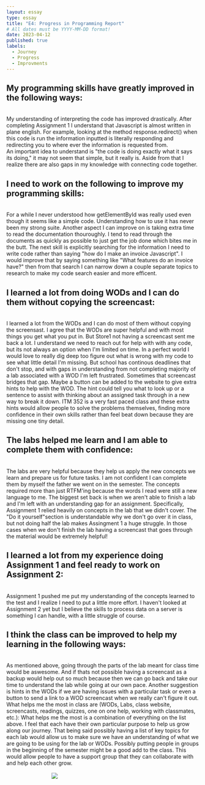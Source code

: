 ```yaml
---
layout: essay
type: essay
title: "E4: Progress in Programming Report"
# All dates must be YYYY-MM-DD format!
date: 2023-04-12
published: true
labels:
  - Journey
  - Progress
  - Improvments
---
```


<h2>My programming skills have greatly improved in the following ways:</h2>
<br>
My understanding of interpreting the code has improved drastically. After completing Assignment 1 I understand that Javascript is almost written in plane english. For example, looking at the method response.redirect() when this code is run the information inputted is literally responding and redirecting you to where ever the information is requested from.
<br>
An important idea to understand is "the code is doing exactly what it says its doing," it may not seem that simple, but it really is.
Aside from that I realize there are also gaps in my knowledge with connecting code together.
<br>
<h2>I need to work on the following to improve my programming skills:</h2>
<br>
For a while I never understood how getElementById was really used even though it seems like a simple code. Understanding how to use it has never been my strong suite. Another aspect I can improve on is taking extra time to read the documentation thouroughly. I tend to read through the documents as quickly as possible to just get the job done which bites me in the butt. The next skill is explicitly searching for the information I need to write code rather than saying "how do I make an invoice Javascript". I would improve that by saying something like "What features do an invoice have?" then from that search I can narrow down a couple separate topics to research to make my code search easier and more efficent.
<br>
<h2>I learned a lot from doing WODs and I can do them without copying the screencast:</h2>
<br>
I learned a lot from the WODs and I can do most of them without copying the screensast. I agree that the WODs are super helpful and with most things you get what you put in. But Store1 not having a screencast sent me back a lot. I understand we need to reach out for help with with any code, but its not always an option when I'm limited on time. In a perfect world I would love to really dig deep too figure out what is wrong with my code to see what little detail I'm missing. But school has continous deadlines that don't stop, and with gaps in understanding from not completing majority of a lab associated with a WOD I'm left frustrated. Sometimes that screencast bridges that gap. Maybe a button can be added to the website to give extra hints to help with the WOD. The hint could tell you what to look up or a sentence to assist with thinking about an assigned task through in a new way to break it down. ITM 352 is a very fast paced class and these extra hints would allow people to solve the problems themselves, finding more confidence in their own skills rather than feel beat down because they are missing one tiny detail.
<br>
<h2>The labs helped me learn and I am able to complete them with confidence:</h2>
<br>
The labs are very helpful because they help us apply the new concepts we learn and prepare us for future tasks. I am not confident I can complete them by myself the father we went on in the semester. The concepts required more than just RTFM'ing because the words I read were still a new language to me. The biggest set back is when we aren't able to finish a lab and I'm left with an understanding gap for an assignment. Specifically, Assignment 1 relied heavily on concepts in the lab that we didn't cover. The "Do it yourself"section  is understandable why we don't go over it in class, but not doing half the lab makes Assingment 1 a huge struggle. In those cases when we don't finish the lab having a screencast that goes through the material would be extremely helpful!
<br>
<h2>I learned a lot from my experience doing Assignment 1 and feel ready to work on Assignment 2:</h2>
<br>
Assignment 1 pushed me put my understanding of the concepts learned to the test and I realize I need to put a little more effort. I haven't looked at Assignment 2 yet but I believe the skills to process data on a server is something I can handle, with a little struggle of course.
<br>
<h2>I think the class can be improved to help my learning in the following ways:</h2>
<br>
As mentioned above, going through the parts of the lab meant for class time would be aswesome. And if thats not possible having a screencast as a backup would help out so much because then we can go back and take our time to understand the lab while going at our own pace. Another suggestion is hints in the WODs if we are having issues with a particular task or even a button to send a link to a WOD screencast when we really can't figure it out.
What helps me the most in class are (WODs, Labs, class website, screencasts, readings, quizzes, one on one help, working with classmates, etc.):
What helps me the most is a combination of everything on the list above. I feel that each have their own particular purpose to help us grow along our journey. That being said possibly having a list of key topics for each lab would allow us to make sure we have an understanding of what we are going to be using for the lab or WODs. Possibly putting people in groups in the beginning of the semester might be a good add to the class. This would allow people to have a support group that they can collaborate with and help each other grow.
<br>
<br>
<div style="display:flex; justify-content: center; width:50%">
  <img src="https://media.giphy.com/media/MtugSTgfMc2be/giphy.gif">
</div>

